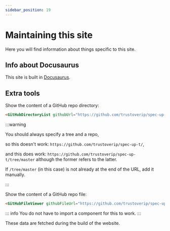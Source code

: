```yaml
---
sidebar_position: 19
---
```


# Maintaining this site

Here you will find information about things specific to this site.

## Info about Docusaurus

This site is built in [Docusaurus](https://docusaurus.io/).

## Extra tools

Show the content of a GitHub repo directory:

``` markdown
<GitHubDirectoryList githubUrl="https://github.com/trustoverip/spec-up-t-starter-pack/tree/main/spec-up-t-starterpack" />
```

:::warning

You should always specify a tree and a repo,

so this doesn't work: `https://github.com/trustoverip/spec-up-t/`,

and this does work: `https://github.com/trustoverip/spec-up-t/tree/master` although the former refers to the latter.

If `/tree/master` (in this case) is not already at the end of the URL, add it manually.

:::


Show the content of a GitHub repo file:

``` markdown
<GitHubFileViewer githubFileUrl="https://github.com/trustoverip/spec-up-t-starter-pack/blob/main/spec-up-t-starterpack/package.json" />
```

::: info
You do not have to import a component for this to work.
:::

These data are fetched during the build of the website.